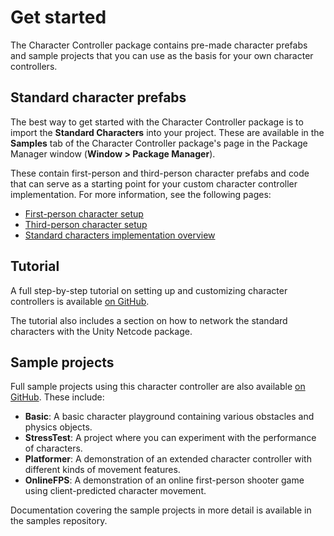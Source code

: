 # Get started

The Character Controller package contains pre-made character prefabs and sample projects that you can use as the basis for your own character controllers.

## Standard character prefabs

The best way to get started with the Character Controller package is to import the **Standard Characters** into your project. These are available in the **Samples** tab of the Character Controller package's page in the Package Manager window (**Window > Package Manager**).

These contain first-person and third-person character prefabs and code that can serve as a starting point for your custom character controller implementation. For more information, see the following pages:

* [First-person character setup](get-started-first-person.md)
* [Third-person character setup](get-started-third-person.md)
* [Standard characters implementation overview](get-started-implementation-overview.md)


## Tutorial

A full step-by-step tutorial on setting up and customizing character controllers is available [on GitHub](https://github.com/Unity-Technologies/CharacterControllerSamples/blob/master/_Documentation/tutorial.md).

The tutorial also includes a section on how to network the standard characters with the Unity Netcode package.


## Sample projects

Full sample projects using this character controller are also available [on GitHub](https://github.com/Unity-Technologies/CharacterControllerSamples). These include:

 * **Basic**: A basic character playground containing various obstacles and physics objects.
 * **StressTest**: A project where you can experiment with the performance of characters.
 * **Platformer**: A demonstration of an extended character controller with different kinds of movement features.
 * **OnlineFPS**: A demonstration of an online first-person shooter game using client-predicted character movement.

Documentation covering the sample projects in more detail is available in the samples repository.
